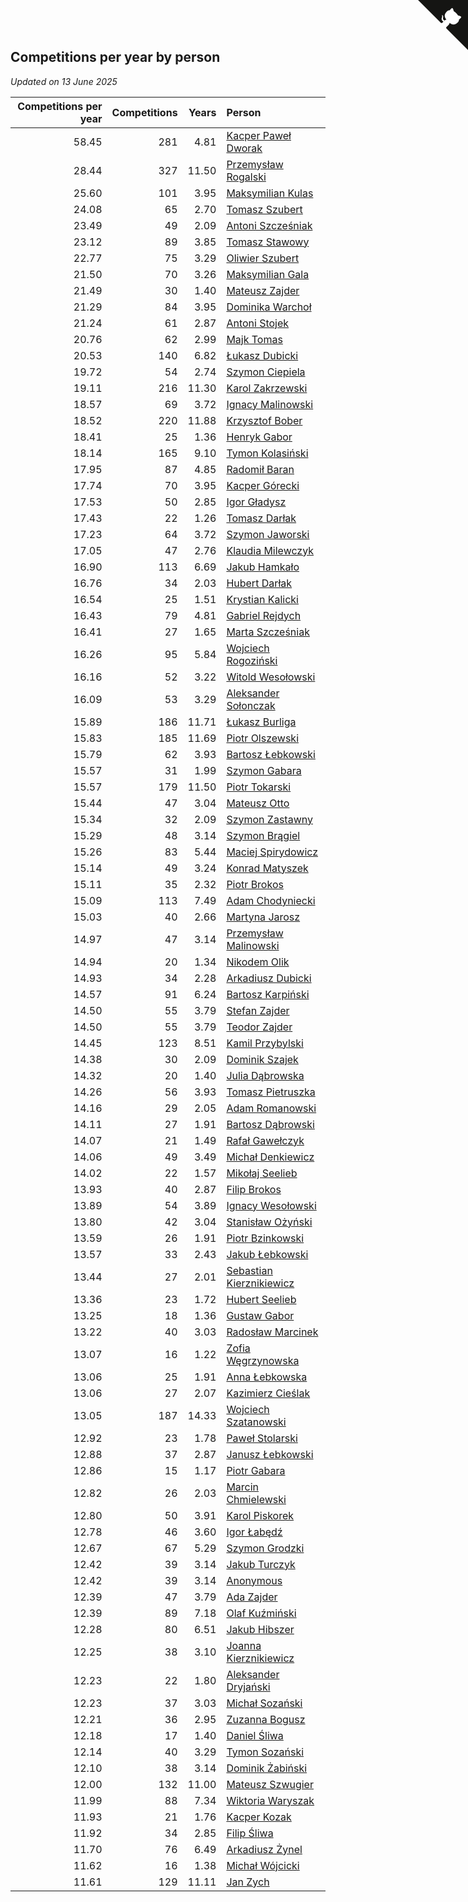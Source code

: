 ## Competitions per year by person

*Updated on 13 June 2025*

| Competitions per year | Competitions | Years | Person |
| ---: | ---: | ---: | :--- |
| 58.45 | 281 | 4.81 | [Kacper Paweł Dworak](https://www.worldcubeassociation.org/persons/2020DWOR01) |
| 28.44 | 327 | 11.50 | [Przemysław Rogalski](https://www.worldcubeassociation.org/persons/2013ROGA02) |
| 25.60 | 101 | 3.95 | [Maksymilian Kulas](https://www.worldcubeassociation.org/persons/2021KULA02) |
| 24.08 | 65 | 2.70 | [Tomasz Szubert](https://www.worldcubeassociation.org/persons/2022SZUB02) |
| 23.49 | 49 | 2.09 | [Antoni Szcześniak](https://www.worldcubeassociation.org/persons/2023SZCZ04) |
| 23.12 | 89 | 3.85 | [Tomasz Stawowy](https://www.worldcubeassociation.org/persons/2021STAW01) |
| 22.77 | 75 | 3.29 | [Oliwier Szubert](https://www.worldcubeassociation.org/persons/2022SZUB01) |
| 21.50 | 70 | 3.26 | [Maksymilian Gala](https://www.worldcubeassociation.org/persons/2022GALA01) |
| 21.49 | 30 | 1.40 | [Mateusz Zajder](https://www.worldcubeassociation.org/persons/2024ZAJD01) |
| 21.29 | 84 | 3.95 | [Dominika Warchoł](https://www.worldcubeassociation.org/persons/2021WARC01) |
| 21.24 | 61 | 2.87 | [Antoni Stojek](https://www.worldcubeassociation.org/persons/2022STOJ03) |
| 20.76 | 62 | 2.99 | [Majk Tomas](https://www.worldcubeassociation.org/persons/2022TOMA05) |
| 20.53 | 140 | 6.82 | [Łukasz Dubicki](https://www.worldcubeassociation.org/persons/2018DUBI01) |
| 19.72 | 54 | 2.74 | [Szymon Ciepiela](https://www.worldcubeassociation.org/persons/2022CIEP01) |
| 19.11 | 216 | 11.30 | [Karol Zakrzewski](https://www.worldcubeassociation.org/persons/2014ZAKR01) |
| 18.57 | 69 | 3.72 | [Ignacy Malinowski](https://www.worldcubeassociation.org/persons/2021MALI02) |
| 18.52 | 220 | 11.88 | [Krzysztof Bober](https://www.worldcubeassociation.org/persons/2013BOBE01) |
| 18.41 | 25 | 1.36 | [Henryk Gabor](https://www.worldcubeassociation.org/persons/2024GABO02) |
| 18.14 | 165 | 9.10 | [Tymon Kolasiński](https://www.worldcubeassociation.org/persons/2016KOLA02) |
| 17.95 | 87 | 4.85 | [Radomił Baran](https://www.worldcubeassociation.org/persons/2020BARA02) |
| 17.74 | 70 | 3.95 | [Kacper Górecki](https://www.worldcubeassociation.org/persons/2021GORE01) |
| 17.53 | 50 | 2.85 | [Igor Gładysz](https://www.worldcubeassociation.org/persons/2022GLAD01) |
| 17.43 | 22 | 1.26 | [Tomasz Darłak](https://www.worldcubeassociation.org/persons/2024DARL01) |
| 17.23 | 64 | 3.72 | [Szymon Jaworski](https://www.worldcubeassociation.org/persons/2021JAWO01) |
| 17.05 | 47 | 2.76 | [Klaudia Milewczyk](https://www.worldcubeassociation.org/persons/2022MILE05) |
| 16.90 | 113 | 6.69 | [Jakub Hamkało](https://www.worldcubeassociation.org/persons/2018HAMK01) |
| 16.76 | 34 | 2.03 | [Hubert Darłak](https://www.worldcubeassociation.org/persons/2023DARL03) |
| 16.54 | 25 | 1.51 | [Krystian Kalicki](https://www.worldcubeassociation.org/persons/2023KALI10) |
| 16.43 | 79 | 4.81 | [Gabriel Rejdych](https://www.worldcubeassociation.org/persons/2020REJD01) |
| 16.41 | 27 | 1.65 | [Marta Szcześniak](https://www.worldcubeassociation.org/persons/2023SZCZ07) |
| 16.26 | 95 | 5.84 | [Wojciech Rogoziński](https://www.worldcubeassociation.org/persons/2019ROGO04) |
| 16.16 | 52 | 3.22 | [Witold Wesołowski](https://www.worldcubeassociation.org/persons/2022WESO01) |
| 16.09 | 53 | 3.29 | [Aleksander Sołonczak](https://www.worldcubeassociation.org/persons/2022SOLO01) |
| 15.89 | 186 | 11.71 | [Łukasz Burliga](https://www.worldcubeassociation.org/persons/2013BURL01) |
| 15.83 | 185 | 11.69 | [Piotr Olszewski](https://www.worldcubeassociation.org/persons/2013OLSZ02) |
| 15.79 | 62 | 3.93 | [Bartosz Łebkowski](https://www.worldcubeassociation.org/persons/2021LEBK01) |
| 15.57 | 31 | 1.99 | [Szymon Gabara](https://www.worldcubeassociation.org/persons/2023GABA01) |
| 15.57 | 179 | 11.50 | [Piotr Tokarski](https://www.worldcubeassociation.org/persons/2013TOKA01) |
| 15.44 | 47 | 3.04 | [Mateusz Otto](https://www.worldcubeassociation.org/persons/2022OTTO01) |
| 15.34 | 32 | 2.09 | [Szymon Zastawny](https://www.worldcubeassociation.org/persons/2023ZAST01) |
| 15.29 | 48 | 3.14 | [Szymon Brągiel](https://www.worldcubeassociation.org/persons/2022BRAG03) |
| 15.26 | 83 | 5.44 | [Maciej Spirydowicz](https://www.worldcubeassociation.org/persons/2020SPIR01) |
| 15.14 | 49 | 3.24 | [Konrad Matyszek](https://www.worldcubeassociation.org/persons/2022MATY02) |
| 15.11 | 35 | 2.32 | [Piotr Brokos](https://www.worldcubeassociation.org/persons/2023BROK01) |
| 15.09 | 113 | 7.49 | [Adam Chodyniecki](https://www.worldcubeassociation.org/persons/2017CHOD02) |
| 15.03 | 40 | 2.66 | [Martyna Jarosz](https://www.worldcubeassociation.org/persons/2022JARO01) |
| 14.97 | 47 | 3.14 | [Przemysław Malinowski](https://www.worldcubeassociation.org/persons/2022MALI01) |
| 14.94 | 20 | 1.34 | [Nikodem Olik](https://www.worldcubeassociation.org/persons/2024OLIK01) |
| 14.93 | 34 | 2.28 | [Arkadiusz Dubicki](https://www.worldcubeassociation.org/persons/2023DUBI01) |
| 14.57 | 91 | 6.24 | [Bartosz Karpiński](https://www.worldcubeassociation.org/persons/2019KARP03) |
| 14.50 | 55 | 3.79 | [Stefan Zajder](https://www.worldcubeassociation.org/persons/2021ZAJD02) |
| 14.50 | 55 | 3.79 | [Teodor Zajder](https://www.worldcubeassociation.org/persons/2021ZAJD03) |
| 14.45 | 123 | 8.51 | [Kamil Przybylski](https://www.worldcubeassociation.org/persons/2016PRZY01) |
| 14.38 | 30 | 2.09 | [Dominik Szajek](https://www.worldcubeassociation.org/persons/2023SZAJ01) |
| 14.32 | 20 | 1.40 | [Julia Dąbrowska](https://www.worldcubeassociation.org/persons/2024DABR01) |
| 14.26 | 56 | 3.93 | [Tomasz Pietruszka](https://www.worldcubeassociation.org/persons/2021PIET01) |
| 14.16 | 29 | 2.05 | [Adam Romanowski](https://www.worldcubeassociation.org/persons/2023ROMA10) |
| 14.11 | 27 | 1.91 | [Bartosz Dąbrowski](https://www.worldcubeassociation.org/persons/2023DABR07) |
| 14.07 | 21 | 1.49 | [Rafał Gawełczyk](https://www.worldcubeassociation.org/persons/2023GAWE01) |
| 14.06 | 49 | 3.49 | [Michał Denkiewicz](https://www.worldcubeassociation.org/persons/2021DENK01) |
| 14.02 | 22 | 1.57 | [Mikołaj Seelieb](https://www.worldcubeassociation.org/persons/2023SEEL04) |
| 13.93 | 40 | 2.87 | [Filip Brokos](https://www.worldcubeassociation.org/persons/2022BROK03) |
| 13.89 | 54 | 3.89 | [Ignacy Wesołowski](https://www.worldcubeassociation.org/persons/2021WESO01) |
| 13.80 | 42 | 3.04 | [Stanisław Ożyński](https://www.worldcubeassociation.org/persons/2022OZYN01) |
| 13.59 | 26 | 1.91 | [Piotr Bzinkowski](https://www.worldcubeassociation.org/persons/2023BZIN01) |
| 13.57 | 33 | 2.43 | [Jakub Łebkowski](https://www.worldcubeassociation.org/persons/2023LEBK01) |
| 13.44 | 27 | 2.01 | [Sebastian Kierznikiewicz](https://www.worldcubeassociation.org/persons/2023KIER02) |
| 13.36 | 23 | 1.72 | [Hubert Seelieb](https://www.worldcubeassociation.org/persons/2023SEEL02) |
| 13.25 | 18 | 1.36 | [Gustaw Gabor](https://www.worldcubeassociation.org/persons/2024GABO01) |
| 13.22 | 40 | 3.03 | [Radosław Marcinek](https://www.worldcubeassociation.org/persons/2022MARC05) |
| 13.07 | 16 | 1.22 | [Zofia Węgrzynowska](https://www.worldcubeassociation.org/persons/2024WEGR01) |
| 13.06 | 25 | 1.91 | [Anna Łebkowska](https://www.worldcubeassociation.org/persons/2023LEBK04) |
| 13.06 | 27 | 2.07 | [Kazimierz Cieślak](https://www.worldcubeassociation.org/persons/2023CIES01) |
| 13.05 | 187 | 14.33 | [Wojciech Szatanowski](https://www.worldcubeassociation.org/persons/2011SZAT01) |
| 12.92 | 23 | 1.78 | [Paweł Stolarski](https://www.worldcubeassociation.org/persons/2023STOL04) |
| 12.88 | 37 | 2.87 | [Janusz Łebkowski](https://www.worldcubeassociation.org/persons/2022LEBK01) |
| 12.86 | 15 | 1.17 | [Piotr Gabara](https://www.worldcubeassociation.org/persons/2024GABA02) |
| 12.82 | 26 | 2.03 | [Marcin Chmielewski](https://www.worldcubeassociation.org/persons/2023CHMI01) |
| 12.80 | 50 | 3.91 | [Karol Piskorek](https://www.worldcubeassociation.org/persons/2021PISK01) |
| 12.78 | 46 | 3.60 | [Igor Łabędź](https://www.worldcubeassociation.org/persons/2021LABE01) |
| 12.67 | 67 | 5.29 | [Szymon Grodzki](https://www.worldcubeassociation.org/persons/2020GROD01) |
| 12.42 | 39 | 3.14 | [Jakub Turczyk](https://www.worldcubeassociation.org/persons/2022TURC02) |
| 12.42 | 39 | 3.14 | [Anonymous](https://www.worldcubeassociation.org/persons/2022ANON03) |
| 12.39 | 47 | 3.79 | [Ada Zajder](https://www.worldcubeassociation.org/persons/2021ZAJD01) |
| 12.39 | 89 | 7.18 | [Olaf Kuźmiński](https://www.worldcubeassociation.org/persons/2018KUZM02) |
| 12.28 | 80 | 6.51 | [Jakub Hibszer](https://www.worldcubeassociation.org/persons/2018HIBS01) |
| 12.25 | 38 | 3.10 | [Joanna Kierznikiewicz](https://www.worldcubeassociation.org/persons/2022KIER01) |
| 12.23 | 22 | 1.80 | [Aleksander Dryjański](https://www.worldcubeassociation.org/persons/2023DRYJ01) |
| 12.23 | 37 | 3.03 | [Michał Sozański](https://www.worldcubeassociation.org/persons/2022SOZA02) |
| 12.21 | 36 | 2.95 | [Zuzanna Bogusz](https://www.worldcubeassociation.org/persons/2022BOGU01) |
| 12.18 | 17 | 1.40 | [Daniel Śliwa](https://www.worldcubeassociation.org/persons/2024SLIW01) |
| 12.14 | 40 | 3.29 | [Tymon Sozański](https://www.worldcubeassociation.org/persons/2022SOZA01) |
| 12.10 | 38 | 3.14 | [Dominik Żabiński](https://www.worldcubeassociation.org/persons/2022ZABI01) |
| 12.00 | 132 | 11.00 | [Mateusz Szwugier](https://www.worldcubeassociation.org/persons/2014SZWU01) |
| 11.99 | 88 | 7.34 | [Wiktoria Waryszak](https://www.worldcubeassociation.org/persons/2018WARY01) |
| 11.93 | 21 | 1.76 | [Kacper Kozak](https://www.worldcubeassociation.org/persons/2023KOZA05) |
| 11.92 | 34 | 2.85 | [Filip Śliwa](https://www.worldcubeassociation.org/persons/2022SLIW01) |
| 11.70 | 76 | 6.49 | [Arkadiusz Żynel](https://www.worldcubeassociation.org/persons/2018ZYNE01) |
| 11.62 | 16 | 1.38 | [Michał Wójcicki](https://www.worldcubeassociation.org/persons/2024WOJC01) |
| 11.61 | 129 | 11.11 | [Jan Zych](https://www.worldcubeassociation.org/persons/2014ZYCH01) |


<a href="https://github.com/maxidragon/wca_statistics_pl" class="github-corner" aria-label="View source on Github"><svg width="80" height="80" viewBox="0 0 250 250" style="fill:#151513; color:#fff; position: absolute; top: 0; border: 0; right: 0;" aria-hidden="true"><path d="M0,0 L115,115 L130,115 L142,142 L250,250 L250,0 Z"></path><path d="M128.3,109.0 C113.8,99.7 119.0,89.6 119.0,89.6 C122.0,82.7 120.5,78.6 120.5,78.6 C119.2,72.0 123.4,76.3 123.4,76.3 C127.3,80.9 125.5,87.3 125.5,87.3 C122.9,97.6 130.6,101.9 134.4,103.2" fill="currentColor" style="transform-origin: 130px 106px;" class="octo-arm"></path><path d="M115.0,115.0 C114.9,115.1 118.7,116.5 119.8,115.4 L133.7,101.6 C136.9,99.2 139.9,98.4 142.2,98.6 C133.8,88.0 127.5,74.4 143.8,58.0 C148.5,53.4 154.0,51.2 159.7,51.0 C160.3,49.4 163.2,43.6 171.4,40.1 C171.4,40.1 176.1,42.5 178.8,56.2 C183.1,58.6 187.2,61.8 190.9,65.4 C194.5,69.0 197.7,73.2 200.1,77.6 C213.8,80.2 216.3,84.9 216.3,84.9 C212.7,93.1 206.9,96.0 205.4,96.6 C205.1,102.4 203.0,107.8 198.3,112.5 C181.9,128.9 168.3,122.5 157.7,114.1 C157.9,116.9 156.7,120.9 152.7,124.9 L141.0,136.5 C139.8,137.7 141.6,141.9 141.8,141.8 Z" fill="currentColor" class="octo-body"></path></svg></a><style>.github-corner:hover .octo-arm{animation:octocat-wave 560ms ease-in-out}@keyframes octocat-wave{0%,100%{transform:rotate(0)}20%,60%{transform:rotate(-25deg)}40%,80%{transform:rotate(10deg)}}@media (max-width:500px){.github-corner:hover .octo-arm{animation:none}.github-corner .octo-arm{animation:octocat-wave 560ms ease-in-out}}</style>
